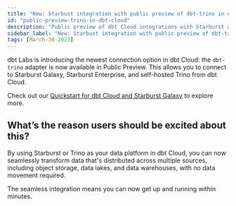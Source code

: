 ```yaml
---
title: "New: Starbust integration with public preview of dbt-trino in dbt Cloud"
id: "public-preview-trino-in-dbt-cloud"
description: "Public preview of dbt Cloud integrations with Starburst and Trino clusters is now available."
sidebar_label: "New: Starbust integration with public preview of dbt-trino in dbt Cloud"
tags: [March-30-2023]
---
```


dbt Labs is introducing the newest connection option in dbt Cloud: the `dbt-trino` adapter is now available in Public Preview. This allows you to connect to Starburst Galaxy, Starburst Enterprise, and self-hosted Trino from dbt Cloud.

Check out our [Quickstart for dbt Cloud and Starburst Galaxy](/docs/quickstarts/dbt-cloud/starburst-galaxy) to explore more. 

## What’s the reason users should be excited about this?

By using Starburst or Trino as your data platform in dbt Cloud, you can now seamlessly transform data that's distributed across multiple sources, including object storage, data lakes, and data warehouses, with no data movement required.

The seamless integration means you can now get up and running within minutes.